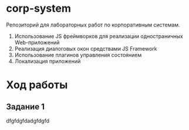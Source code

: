 # corp-system
Репозиторий для лабораторных работ по корпоративным системам.

1. Использование JS фреймворков для реализации одностраничных Web-приложений
2. Реализация диалоговых окон средствами JS Framework
3. Использование плагинов управления состоянием
4. Локализация приложений

# Ход работы

## Задание 1
dfgfdgfdadgfdgfd
